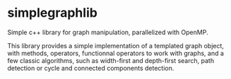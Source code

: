 # simplegraphlib
Simple c++ library for graph manipulation, parallelized with OpenMP.

This library provides a simple implementation of a templated graph object, with methods, operators, functionnal operators to work with graphs, and a few classic algorithms, such as width-first and depth-first search, path detection or cycle and connected components detection.
